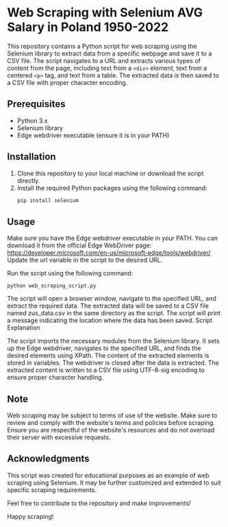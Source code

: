 # Web Scraping with Selenium AVG Salary in Poland 1950-2022

This repository contains a Python script for web scraping using the Selenium library to extract data from a specific webpage and save it to a CSV file. The script navigates to a URL and extracts various types of content from the page, including text from a `<div>` element, text from a centered `<p>` tag, and text from a table. The extracted data is then saved to a CSV file with proper character encoding.

## Prerequisites

- Python 3.x
- Selenium library
- Edge webdriver executable (ensure it is in your PATH)

## Installation

1. Clone this repository to your local machine or download the script directly.
2. Install the required Python packages using the following command:
   ```bash
   pip install selenium

## Usage
Make sure you have the Edge webdriver executable in your PATH. You can download it from the official Edge WebDriver page: https://developer.microsoft.com/en-us/microsoft-edge/tools/webdriver/
Update the url variable in the script to the desired URL.

 Run the script using the following command:
 ```
 python web_scraping_script.py
 ```

The script will open a browser window, navigate to the specified URL, and extract the required data.
The extracted data will be saved to a CSV file named zus_data.csv in the same directory as the script.
The script will print a message indicating the location where the data has been saved.
Script Explanation

The script imports the necessary modules from the Selenium library.
It sets up the Edge webdriver, navigates to the specified URL, and finds the desired elements using XPath.
The content of the extracted elements is stored in variables.
The webdriver is closed after the data is extracted.
The extracted content is written to a CSV file using UTF-8-sig encoding to ensure proper character handling.
## Note
Web scraping may be subject to terms of use of the website. Make sure to review and comply with the website's terms and policies before scraping.
Ensure you are respectful of the website's resources and do not overload their server with excessive requests.
## Acknowledgments
This script was created for educational purposes as an example of web scraping using Selenium. It may be further customized and extended to suit specific scraping requirements.

Feel free to contribute to the repository and make improvements!

Happy scraping!
